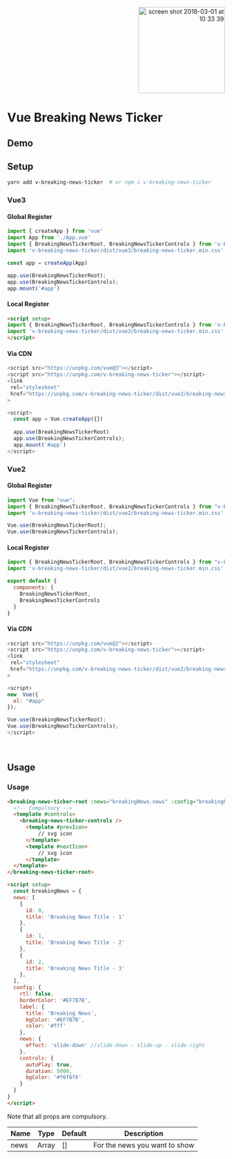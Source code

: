<p align="right">
  <a href="https://www.buymeacoffee.com/emreguzel" target="_blank">
  <img width="200" alt="screen shot 2018-03-01 at 10 33 39" src="https://user-images.githubusercontent.com/1577802/36840220-21beb89c-1d3c-11e8-98a4-45fc334842cf.png">
  </a>
</p>

# Vue Breaking News Ticker

## Demo

## Setup


```bash
yarn add v-breaking-news-ticker  # or npm i v-breaking-news-ticker
```

### Vue3

#### Global Register

```js
import { createApp } from 'vue'
import App from './App.vue'
import { BreakingNewsTickerRoot, BreakingNewsTickerControls } from 'v-breaking-news-ticker'
import 'v-breaking-news-ticker/dist/vue3/breaking-news-ticker.min.css'

const app = createApp(App)

app.use(BreakingNewsTickerRoot);
app.use(BreakingNewsTickerControls);
app.mount('#app')
```

#### Local Register
```html
<script setup>
import { BreakingNewsTickerRoot, BreakingNewsTickerControls } from 'v-breaking-news-ticker'
import 'v-breaking-news-ticker/dist/vue3/breaking-news-ticker.min.css'
</script>
```

#### Via CDN
```js
<script src="https://unpkg.com/vue@3"></script>
<script src="https://unpkg.com/v-breaking-news-ticker"></script>
<link 
 rel="stylesheet" 
 href="https://unpkg.com/v-breaking-news-ticker/dist/vue3/breaking-news-ticker.min.css"
>

<script>
  const app = Vue.createApp({})
    
  app.use(BreakingNewsTickerRoot)
  app.use(BreakingNewsTickerControls);
  app.mount('#app')
</script>
```

### Vue2

#### Global Register

```js
import Vue from "vue";
import { BreakingNewsTickerRoot, BreakingNewsTickerControls } from "v-breaking-news-ticker";
import 'v-breaking-news-ticker/dist/vue2/breaking-news-ticker.min.css'

Vue.use(BreakingNewsTickerRoot);
Vue.use(BreakingNewsTickerControls);
```

#### Local Register
```js
import { BreakingNewsTickerRoot, BreakingNewsTickerControls } from "v-breaking-news-ticker";
import 'v-breaking-news-ticker/dist/vue2/breaking-news-ticker.min.css'

export default {
  components: {
    BreakingNewsTickerRoot,
    BreakingNewsTickerControls
  }
}
```
#### Via CDN
```js
<script src="https://unpkg.com/vue@2"></script>
<script src="https://unpkg.com/v-breaking-news-ticker"></script>
<link 
 rel="stylesheet" 
 href="https://unpkg.com/v-breaking-news-ticker/dist/vue2/breaking-news-ticker.min.css"
>

<script>
new  Vue({
  el: "#app"
});

Vue.use(BreakingNewsTickerRoot);
Vue.use(BreakingNewsTickerControls);
</script>
```
&nbsp;

## Usage

### Usage

```html
<breaking-news-ticker-root :news="breakingNews.news" :config="breakingNews.config">
  <!-- Compulsory -->
  <template #controls>
    <breaking-news-ticker-controls />
      <template #prevIcon>
          // svg icon
      </template>
      <template #nextIcon>
          // svg icon
      </template>
  </template>
</breaking-news-ticker-root>

<script setup>
  const breakingNews = {
  news: [
    {
      id: 0,
      title: 'Breaking News Title - 1'
    },
    {
      id: 1,
      title: 'Breaking News Title - 2'
    },
    {
      id: 2,
      title: 'Breaking News Title - 3'
    },
  ],
  config: {
    rtl: false,
    borderColor: '#EF7B7B',
    label: {
      title: 'Breaking News',
      bgColor: '#EF7B7B',
      color: '#fff'
    },
    news: {
      effect: 'slide-down' //slide-down - slide-up - slide-right
    },
    controls: {
      autoPlay: true,
      duration: 5000,
      bgColor: '#f6f6f6' 
    }
  }
}
</script>
```

Note that all props are compulsory.

| Name             | Type          | Default            | Description                                                  |
| ---------------- | ------------- | ------------------ | ------------------------------------------------------------ |
| news             | Array         | []                 | For the news you want to show                                |

